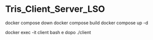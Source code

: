 # Tris_Client_Server_LSO
docker compose down 
docker compose build
docker compose up -d

docker exec -it client bash e dopo ./client